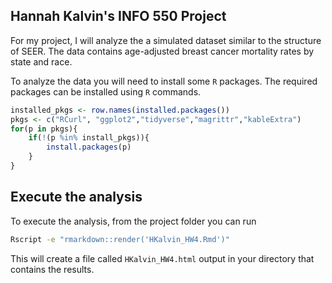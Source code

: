## Hannah Kalvin's INFO 550 Project

For my project, I will analyze the a simulated dataset similar to the structure of SEER. The data contains age-adjusted breast cancer mortality rates by state and race.

To analyze the data you will need to install some `R` packages. The required packages can be installed using `R` commands.

``` r
installed_pkgs <- row.names(installed.packages())
pkgs <- c("RCurl", "ggplot2","tidyverse","magrittr","kableExtra")
for(p in pkgs){
	if(!(p %in% install_pkgs)){
		install.packages(p)
	}
}
```

## Execute the analysis

To execute the analysis, from the project folder you can run 

``` bash
Rscript -e "rmarkdown::render('HKalvin_HW4.Rmd')"
```

This will create a file called `HKalvin_HW4.html` output in your directory that contains the results.

